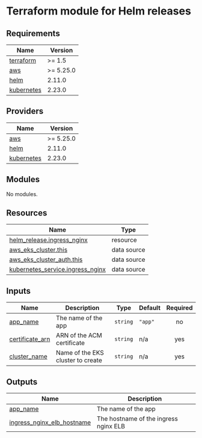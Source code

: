 # Terraform module for Helm releases

<!-- BEGINNING OF PRE-COMMIT-TERRAFORM DOCS HOOK -->
## Requirements

| Name | Version |
|------|---------|
| <a name="requirement_terraform"></a> [terraform](#requirement\_terraform) | >= 1.5 |
| <a name="requirement_aws"></a> [aws](#requirement\_aws) | >= 5.25.0 |
| <a name="requirement_helm"></a> [helm](#requirement\_helm) | 2.11.0 |
| <a name="requirement_kubernetes"></a> [kubernetes](#requirement\_kubernetes) | 2.23.0 |

## Providers

| Name | Version |
|------|---------|
| <a name="provider_aws"></a> [aws](#provider\_aws) | >= 5.25.0 |
| <a name="provider_helm"></a> [helm](#provider\_helm) | 2.11.0 |
| <a name="provider_kubernetes"></a> [kubernetes](#provider\_kubernetes) | 2.23.0 |

## Modules

No modules.

## Resources

| Name | Type |
|------|------|
| [helm_release.ingress_nginx](https://registry.terraform.io/providers/hashicorp/helm/2.11.0/docs/resources/release) | resource |
| [aws_eks_cluster.this](https://registry.terraform.io/providers/hashicorp/aws/latest/docs/data-sources/eks_cluster) | data source |
| [aws_eks_cluster_auth.this](https://registry.terraform.io/providers/hashicorp/aws/latest/docs/data-sources/eks_cluster_auth) | data source |
| [kubernetes_service.ingress_nginx](https://registry.terraform.io/providers/hashicorp/kubernetes/2.23.0/docs/data-sources/service) | data source |

## Inputs

| Name | Description | Type | Default | Required |
|------|-------------|------|---------|:--------:|
| <a name="input_app_name"></a> [app\_name](#input\_app\_name) | The name of the app | `string` | `"app"` | no |
| <a name="input_certificate_arn"></a> [certificate\_arn](#input\_certificate\_arn) | ARN of the ACM certificate | `string` | n/a | yes |
| <a name="input_cluster_name"></a> [cluster\_name](#input\_cluster\_name) | Name of the EKS cluster to create | `string` | n/a | yes |

## Outputs

| Name | Description |
|------|-------------|
| <a name="output_app_name"></a> [app\_name](#output\_app\_name) | The name of the app |
| <a name="output_ingress_nginx_elb_hostname"></a> [ingress\_nginx\_elb\_hostname](#output\_ingress\_nginx\_elb\_hostname) | The hostname of the ingress nginx ELB |
<!-- END OF PRE-COMMIT-TERRAFORM DOCS HOOK -->

